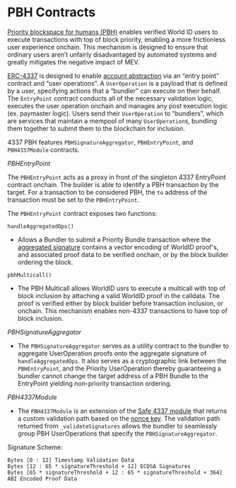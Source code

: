 # PBH Contracts

[Priority blockspace for humans (PBH)](https://github.com/worldcoin/world-chain?tab=readme-ov-file#world-chain-builder) enables verified World ID users to execute transactions with top of block priority, enabling a more frictionless user experience onchain. This mechanism is designed to ensure that ordinary users aren’t unfairly disadvantaged by automated systems and greatly mitigates the negative impact of MEV.

[ERC-4337](https://eips.ethereum.org/EIPS/eip-4337) is designed to enable [account abstraction](https://ethereum.org/en/roadmap/account-abstraction/) via an “entry point” contract and “user operations”. A `UserOperation` is a payload that is defined by a user, specifying actions that a “bundler” can execute on their behalf. The `EntryPoint` contract conducts all of the necessary validation logic, executes the user operation onchain and manages any post execution logic (ex. paymaster logic). Users send their `UserOperation` to “bundlers”, which are services that maintain a mempool of many `UserOperation`s, bundling them together to submit them to the blockchain for inclusion.

4337 PBH features `PBHSignatureAggregator`, `PBHEntryPoint`, and `PBH4337Module` contracts.

*PBHEntryPoint*

The `PBHEntryPoint` acts as a proxy in front of the singleton 4337 EntryPoint contract onchain. The builder is able to identify a PBH transaction by the target. For a transaction to be considered PBH, the `to` address of the transaction must be set to the `PBHEntryPoint`. 

The `PBHEntryPoint` contract exposes two functions:

`handleAggregatedOps()` 
- Allows a Bundler to submit a Priority Bundle transaction where the [aggregated signature](https://github.com/eth-infinitism/account-abstraction/blob/b3bae63bd9bc0ed394dfca8668008213127adb62/contracts/interfaces/IEntryPoint.sol#L144) contains a vector encoding of WorldID proof's, and associated proof data to be verified onchain, or by the block builder ordering the block. 

`pbhMulticall()` 
- The PBH Multicall allows WorldID usrs to execute a multicall with top of block inclusion by attaching a valid WorldID proof in the calldata. The proof is verified either by block builder before transaction inclusion, or onchain. This mechanism enables non-4337 transactions to have top of block inclusion. 

*PBHSignatureAggregator*
- The `PBHSignatureAggregator` serves as a utility contract to the bundler to aggregate UserOperation proofs onto the aggregate signature of `handleAggregatedOps`. It also serves as a cryptographic link between the `PBHEntryPoint`, and the Priority UserOperation thereby guaranteeing a bundler cannot change the target address of a PBH Bundle to the EntryPoint yielding non-priority transaction ordering. 

*PBH4337Module*
- The `PBH4337Module` is an extension of the [Safe 4337 module](https://github.com/worldcoin/safe-modules/blob/9abf69ea1df673c1010aeb9bbbc6aa14124ba425/modules/4337/contracts/Safe4337Module.sol) that returns a custom validation path based on the [nonce key](https://github.com/worldcoin/world-chain/blob/6f0b018fdd937b0d023569755cb90f2a1f1abd65/contracts/src/PBH4337Module.sol#L16). The validation path returned from `_validateSignatures` allows the bundler to seamlessly group PBH UserOperations that specify the `PBHSignatureAggregator`.

Signature Scheme:
```
Bytes [0 : 12] Timestamp Validation Data
Bytes [12 : 65 * signatureThreshold + 12] ECDSA Signatures
Bytes [65 * signatureThreshold + 12 : 65 * signatureThreshold + 364] ABI Encoded Proof Data
```


